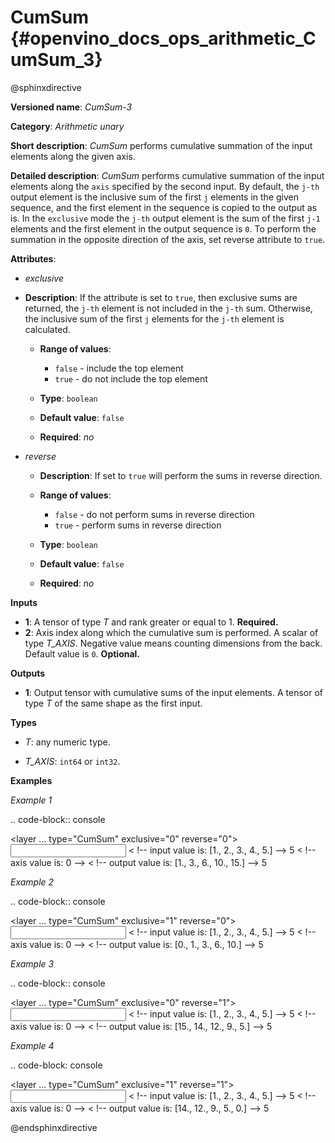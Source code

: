 # CumSum {#openvino_docs_ops_arithmetic_CumSum_3}

@sphinxdirective

**Versioned name**: *CumSum-3*

**Category**: *Arithmetic unary*

**Short description**: *CumSum* performs cumulative summation of the input elements along the given axis.

**Detailed description**: *CumSum* performs cumulative summation of the input elements along the ``axis`` specified by the second input. By default, the ``j-th`` output element is the inclusive sum of the first ``j`` elements in the given sequence, and the first element in the sequence is copied to the output as is.
In the ``exclusive`` mode the ``j-th`` output element is the sum of the first ``j-1`` elements and the first element in the output sequence is ``0``.
To perform the summation in the opposite direction of the axis, set reverse attribute to ``true``.

**Attributes**:

* *exclusive*

* **Description**: If the attribute is set to ``true``, then exclusive sums are returned, the ``j-th`` element is not included in the ``j-th`` sum. Otherwise, the inclusive sum of the first ``j`` elements for the ``j-th`` element is calculated.
  * **Range of values**:
    
    * ``false`` - include the top element
    * ``true`` - do not include the top element
  * **Type**: ``boolean``
  * **Default value**: ``false``
  * **Required**: *no*

* *reverse*

  * **Description**: If set to ``true`` will perform the sums in reverse direction.
  * **Range of values**:
    
    * ``false`` - do not perform sums in reverse direction
    * ``true`` - perform sums in reverse direction
  * **Type**: ``boolean``
  * **Default value**: ``false``
  * **Required**: *no*

**Inputs**

* **1**: A tensor of type *T* and rank greater or equal to 1. **Required.**
* **2**: Axis index along which the cumulative sum is performed. A scalar of type *T_AXIS*. Negative value means counting dimensions from the back. Default value is ``0``. **Optional.**

**Outputs**

* **1**: Output tensor with cumulative sums of the input elements. A tensor of type *T* of the same shape as the first input.

**Types**

* *T*: any numeric type.

* *T_AXIS*: ``int64`` or ``int32``.

**Examples**

*Example 1*

.. code-block:: console
   
   <layer ... type="CumSum" exclusive="0" reverse="0">
       <input>
           <port id="0">     < !-- input value is: [1., 2., 3., 4., 5.] -->
               <dim>5</dim>
           </port>
           <port id="1"/>     < !-- axis value is: 0 -->
       </input>
       <output>
           <port id="2">     < !-- output value is: [1., 3., 6., 10., 15.] -->
               <dim>5</dim>
           </port>
       </output>
   </layer>

*Example 2*

.. code-block:: console
   
   <layer ... type="CumSum" exclusive="1" reverse="0">
       <input>
           <port id="0">     < !-- input value is: [1., 2., 3., 4., 5.] -->
               <dim>5</dim>
           </port>
           <port id="1"/>     < !-- axis value is: 0 -->
       </input>
       <output>
           <port id="2">     < !-- output value is: [0., 1., 3., 6., 10.] -->
               <dim>5</dim>
           </port>
       </output>
   </layer>

*Example 3*

.. code-block:: console
   
   <layer ... type="CumSum" exclusive="0" reverse="1">
       <input>
           <port id="0">     < !-- input value is: [1., 2., 3., 4., 5.] -->
               <dim>5</dim>
           </port>
           <port id="1"/>     < !-- axis value is: 0 -->
       </input>
       <output>
           <port id="2">     < !-- output value is: [15., 14., 12., 9., 5.] -->
               <dim>5</dim>
           </port>
       </output>
   </layer>

*Example 4*

.. code-block: console
   
   <layer ... type="CumSum" exclusive="1" reverse="1">
       <input>
           <port id="0">     < !-- input value is: [1., 2., 3., 4., 5.] -->
               <dim>5</dim>
           </port>
           <port id="1"/>     < !-- axis value is: 0 -->
       </input>
       <output>
           <port id="2">     < !-- output value is: [14., 12., 9., 5., 0.] -->
               <dim>5</dim>
           </port>
       </output>
   </layer>

@endsphinxdirective

